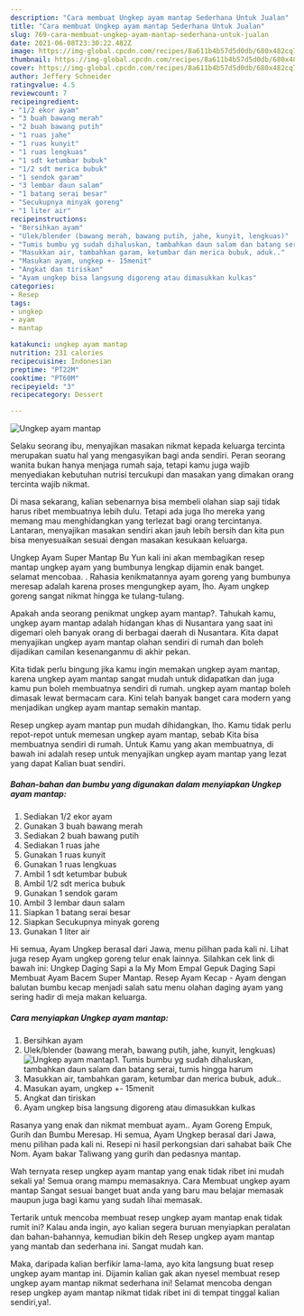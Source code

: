 ```yaml
---
description: "Cara membuat Ungkep ayam mantap Sederhana Untuk Jualan"
title: "Cara membuat Ungkep ayam mantap Sederhana Untuk Jualan"
slug: 769-cara-membuat-ungkep-ayam-mantap-sederhana-untuk-jualan
date: 2021-06-08T23:30:22.482Z
image: https://img-global.cpcdn.com/recipes/8a611b4b57d5d0db/680x482cq70/ungkep-ayam-mantap-foto-resep-utama.jpg
thumbnail: https://img-global.cpcdn.com/recipes/8a611b4b57d5d0db/680x482cq70/ungkep-ayam-mantap-foto-resep-utama.jpg
cover: https://img-global.cpcdn.com/recipes/8a611b4b57d5d0db/680x482cq70/ungkep-ayam-mantap-foto-resep-utama.jpg
author: Jeffery Schneider
ratingvalue: 4.5
reviewcount: 7
recipeingredient:
- "1/2 ekor ayam"
- "3 buah bawang merah"
- "2 buah bawang putih"
- "1 ruas jahe"
- "1 ruas kunyit"
- "1 ruas lengkuas"
- "1 sdt ketumbar bubuk"
- "1/2 sdt merica bubuk"
- "1 sendok garam"
- "3 lembar daun salam"
- "1 batang serai besar"
- "Secukupnya minyak goreng"
- "1 liter air"
recipeinstructions:
- "Bersihkan ayam"
- "Ulek/blender (bawang merah, bawang putih, jahe, kunyit, lengkuas)"
- "Tumis bumbu yg sudah dihaluskan, tambahkan daun salam dan batang serai, tumis hingga harum"
- "Masukkan air, tambahkan garam, ketumbar dan merica bubuk, aduk.."
- "Masukan ayam, ungkep +- 15menit"
- "Angkat dan tiriskan"
- "Ayam ungkep bisa langsung digoreng atau dimasukkan kulkas"
categories:
- Resep
tags:
- ungkep
- ayam
- mantap

katakunci: ungkep ayam mantap 
nutrition: 231 calories
recipecuisine: Indonesian
preptime: "PT22M"
cooktime: "PT60M"
recipeyield: "3"
recipecategory: Dessert

---
```



![Ungkep ayam mantap](https://img-global.cpcdn.com/recipes/8a611b4b57d5d0db/680x482cq70/ungkep-ayam-mantap-foto-resep-utama.jpg)

Selaku seorang ibu, menyajikan masakan nikmat kepada keluarga tercinta merupakan suatu hal yang mengasyikan bagi anda sendiri. Peran seorang  wanita bukan hanya menjaga rumah saja, tetapi kamu juga wajib menyediakan kebutuhan nutrisi tercukupi dan masakan yang dimakan orang tercinta wajib nikmat.

Di masa  sekarang, kalian sebenarnya bisa membeli olahan siap saji tidak harus ribet membuatnya lebih dulu. Tetapi ada juga lho mereka yang memang mau menghidangkan yang terlezat bagi orang tercintanya. Lantaran, menyajikan masakan sendiri akan jauh lebih bersih dan kita pun bisa menyesuaikan sesuai dengan masakan kesukaan keluarga. 

Ungkep Ayam Super Mantap Bu Yun kali ini akan membagikan resep mantap ungkep ayam yang bumbunya lengkap dijamin enak banget. selamat mencobaa. . Rahasia kenikmatannya ayam goreng yang bumbunya meresap adalah karena proses mengungkep ayam, lho. Ayam ungkep goreng sangat nikmat hingga ke tulang-tulang.

Apakah anda seorang penikmat ungkep ayam mantap?. Tahukah kamu, ungkep ayam mantap adalah hidangan khas di Nusantara yang saat ini digemari oleh banyak orang di berbagai daerah di Nusantara. Kita dapat menyajikan ungkep ayam mantap olahan sendiri di rumah dan boleh dijadikan camilan kesenanganmu di akhir pekan.

Kita tidak perlu bingung jika kamu ingin memakan ungkep ayam mantap, karena ungkep ayam mantap sangat mudah untuk didapatkan dan juga kamu pun boleh membuatnya sendiri di rumah. ungkep ayam mantap boleh dimasak lewat bermacam cara. Kini telah banyak banget cara modern yang menjadikan ungkep ayam mantap semakin mantap.

Resep ungkep ayam mantap pun mudah dihidangkan, lho. Kamu tidak perlu repot-repot untuk memesan ungkep ayam mantap, sebab Kita bisa membuatnya sendiri di rumah. Untuk Kamu yang akan membuatnya, di bawah ini adalah resep untuk menyajikan ungkep ayam mantap yang lezat yang dapat Kalian buat sendiri.

<!--inarticleads1-->

##### Bahan-bahan dan bumbu yang digunakan dalam menyiapkan Ungkep ayam mantap:

1. Sediakan 1/2 ekor ayam
1. Gunakan 3 buah bawang merah
1. Sediakan 2 buah bawang putih
1. Sediakan 1 ruas jahe
1. Gunakan 1 ruas kunyit
1. Gunakan 1 ruas lengkuas
1. Ambil 1 sdt ketumbar bubuk
1. Ambil 1/2 sdt merica bubuk
1. Gunakan 1 sendok garam
1. Ambil 3 lembar daun salam
1. Siapkan 1 batang serai besar
1. Siapkan Secukupnya minyak goreng
1. Gunakan 1 liter air


Hi semua, Ayam Ungkep berasal dari Jawa, menu pilihan pada kali ni. Lihat juga resep Ayam ungkep goreng telur enak lainnya. Silahkan cek link di bawah ini: Ungkep Daging Sapi a la My Mom Empal Gepuk Daging Sapi Membuat Ayam Bacem Super Mantap. Resep Ayam Kecap - Ayam dengan balutan bumbu kecap menjadi salah satu menu olahan daging ayam yang sering hadir di meja makan keluarga. 

<!--inarticleads2-->

##### Cara menyiapkan Ungkep ayam mantap:

1. Bersihkan ayam
1. Ulek/blender (bawang merah, bawang putih, jahe, kunyit, lengkuas)
<img src="https://img-global.cpcdn.com/steps/57e37896dc1ae914/160x128cq70/ungkep-ayam-mantap-langkah-memasak-2-foto.jpg" alt="Ungkep ayam mantap">1. Tumis bumbu yg sudah dihaluskan, tambahkan daun salam dan batang serai, tumis hingga harum
1. Masukkan air, tambahkan garam, ketumbar dan merica bubuk, aduk..
1. Masukan ayam, ungkep +- 15menit
1. Angkat dan tiriskan
1. Ayam ungkep bisa langsung digoreng atau dimasukkan kulkas


Rasanya yang enak dan nikmat membuat ayam.. Ayam Goreng Empuk, Gurih dan Bumbu Meresap. Hi semua, Ayam Ungkep berasal dari Jawa, menu pilihan pada kali ni. Resepi ni hasil perkongsian dari sahabat baik Che Nom. Ayam bakar Taliwang yang gurih dan pedasnya mantap. 

Wah ternyata resep ungkep ayam mantap yang enak tidak ribet ini mudah sekali ya! Semua orang mampu memasaknya. Cara Membuat ungkep ayam mantap Sangat sesuai banget buat anda yang baru mau belajar memasak maupun juga bagi kamu yang sudah lihai memasak.

Tertarik untuk mencoba membuat resep ungkep ayam mantap enak tidak rumit ini? Kalau anda ingin, ayo kalian segera buruan menyiapkan peralatan dan bahan-bahannya, kemudian bikin deh Resep ungkep ayam mantap yang mantab dan sederhana ini. Sangat mudah kan. 

Maka, daripada kalian berfikir lama-lama, ayo kita langsung buat resep ungkep ayam mantap ini. Dijamin kalian gak akan nyesel membuat resep ungkep ayam mantap nikmat sederhana ini! Selamat mencoba dengan resep ungkep ayam mantap nikmat tidak ribet ini di tempat tinggal kalian sendiri,ya!.

